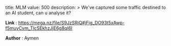 title: MLM
value: 500
description: > We've captured some traffic destined to an AI student, can u analyse it?

**Link** : <https://mega.nz/file/S9JzSRjQ#jFjg_DO93t5xAwp-f5muyCvm_TlcSEkhzJjE6g8qI6I>

**Author** : Aymen
